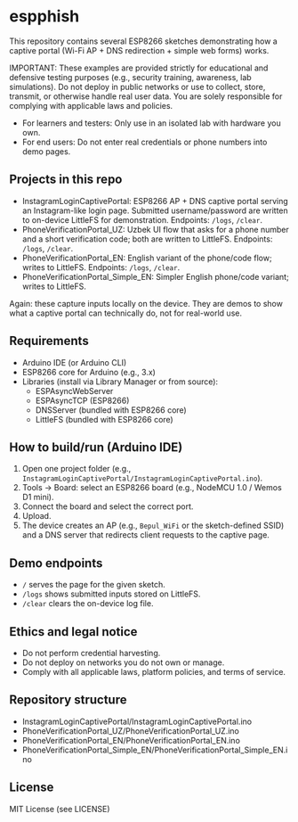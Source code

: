 # espphish

This repository contains several ESP8266 sketches demonstrating how a captive portal (Wi-Fi AP + DNS redirection + simple web forms) works.

IMPORTANT: These examples are provided strictly for educational and defensive testing purposes (e.g., security training, awareness, lab simulations). Do not deploy in public networks or use to collect, store, transmit, or otherwise handle real user data. You are solely responsible for complying with applicable laws and policies.

- For learners and testers: Only use in an isolated lab with hardware you own.
- For end users: Do not enter real credentials or phone numbers into demo pages.

## Projects in this repo
- InstagramLoginCaptivePortal:
  ESP8266 AP + DNS captive portal serving an Instagram-like login page. Submitted username/password are written to on-device LittleFS for demonstration. Endpoints: `/logs`, `/clear`.
- PhoneVerificationPortal_UZ:
  Uzbek UI flow that asks for a phone number and a short verification code; both are written to LittleFS. Endpoints: `/logs`, `/clear`.
- PhoneVerificationPortal_EN:
  English variant of the phone/code flow; writes to LittleFS. Endpoints: `/logs`, `/clear`.
- PhoneVerificationPortal_Simple_EN:
  Simpler English phone/code variant; writes to LittleFS.

Again: these capture inputs locally on the device. They are demos to show what a captive portal can technically do, not for real-world use.

## Requirements
- Arduino IDE (or Arduino CLI)
- ESP8266 core for Arduino (e.g., 3.x)
- Libraries (install via Library Manager or from source):
  - ESPAsyncWebServer
  - ESPAsyncTCP (ESP8266)
  - DNSServer (bundled with ESP8266 core)
  - LittleFS (bundled with ESP8266 core)

## How to build/run (Arduino IDE)
1. Open one project folder (e.g., `InstagramLoginCaptivePortal/InstagramLoginCaptivePortal.ino`).
2. Tools → Board: select an ESP8266 board (e.g., NodeMCU 1.0 / Wemos D1 mini).
3. Connect the board and select the correct port.
4. Upload.
5. The device creates an AP (e.g., `Bepul_WiFi` or the sketch-defined SSID) and a DNS server that redirects client requests to the captive page.

## Demo endpoints
- `/` serves the page for the given sketch.
- `/logs` shows submitted inputs stored on LittleFS.
- `/clear` clears the on-device log file.

## Ethics and legal notice
- Do not perform credential harvesting.
- Do not deploy on networks you do not own or manage.
- Comply with all applicable laws, platform policies, and terms of service.

## Repository structure
- InstagramLoginCaptivePortal/InstagramLoginCaptivePortal.ino
- PhoneVerificationPortal_UZ/PhoneVerificationPortal_UZ.ino
- PhoneVerificationPortal_EN/PhoneVerificationPortal_EN.ino
- PhoneVerificationPortal_Simple_EN/PhoneVerificationPortal_Simple_EN.ino

## License
MIT License (see LICENSE)

